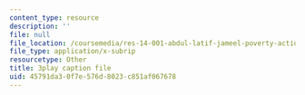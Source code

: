 ```yaml
---
content_type: resource
description: ''
file: null
file_location: /coursemedia/res-14-001-abdul-latif-jameel-poverty-action-lab-executive-training-evaluating-social-programs-2009-spring-2009/45791da30f7e576d8023c851af067678_UZzWXYgQ4YM.vtt
file_type: application/x-subrip
resourcetype: Other
title: 3play caption file
uid: 45791da3-0f7e-576d-8023-c851af067678
---
```

